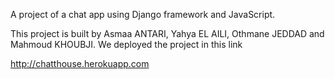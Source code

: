 A project of a chat app using Django framework and JavaScript.


This project is built by Asmaa ANTARI, Yahya EL AILI, Othmane JEDDAD and Mahmoud KHOUBJI.
We deployed the project in this link 

http://chatthouse.herokuapp.com
